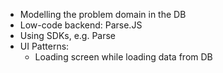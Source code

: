 - Modelling the problem domain in the DB
- Low-code backend: Parse.JS 
- Using SDKs, e.g. Parse
- UI Patterns:
	- Loading screen while loading data from DB 



